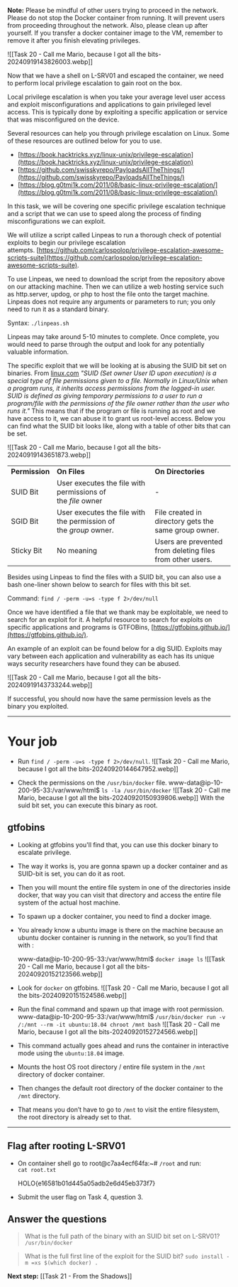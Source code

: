 **Note:** Please be mindful of other users trying to proceed in the network. Please do not stop the Docker container from running. It will prevent users from proceeding throughout the network. Also, please clean up after yourself. If you transfer a docker container image to the VM, remember to remove it after you finish elevating privileges.

![[Task 20 - Call me Mario, because I got all the bits-20240919143826003.webp]]

Now that we have a shell on L-SRV01 and escaped the container, we need to perform local privilege escalation to gain root on the box.  

Local privilege escalation is when you take your average level user access and exploit misconfigurations and applications to gain privileged level access. This is typically done by exploiting a specific application or service that was misconfigured on the device.  

Several resources can help you through privilege escalation on Linux. Some of these resources are outlined below for you to use.  

- [](https://book.hacktricks.xyz/linux-unix/privilege-escalation)[https://book.hacktricks.xyz/linux-unix/privilege-escalation](https://book.hacktricks.xyz/linux-unix/privilege-escalation)
- [](https://github.com/swisskyrepo/PayloadsAllTheThings/blob/master/Methodology%20and%20Resources/Linux%20-%20Privilege%20Escalation.md)[https://github.com/swisskyrepo/PayloadsAllTheThings/](https://github.com/swisskyrepo/PayloadsAllTheThings/)  
- [](https://blog.g0tmi1k.com/2011/08/basic-linux-privilege-escalation/)[https://blog.g0tmi1k.com/2011/08/basic-linux-privilege-escalation/](https://blog.g0tmi1k.com/2011/08/basic-linux-privilege-escalation/)

In this task, we will be covering one specific privilege escalation technique and a script that we can use to speed along the process of finding misconfigurations we can exploit.  

We will utilize a script called Linpeas to run a thorough check of potential exploits to begin our privilege escalation attempts. [https://github.com/carlospolop/privilege-escalation-awesome-scripts-suite](https://github.com/carlospolop/privilege-escalation-awesome-scripts-suite).  

To use Linpeas, we need to download the script from the repository above on our attacking machine. Then we can utilize a web hosting service such as http.server, updog, or php to host the file onto the target machine. Linpeas does not require any arguments or parameters to run; you only need to run it as a standard binary.  

Syntax: `./linpeas.sh`

Linpeas may take around 5-10 minutes to complete. Once complete, you would need to parse through the output and look for any potentially valuable information.  

The specific exploit that we will be looking at is abusing the SUID bit set on binaries. From [linux.com](http://linux.com/) *"SUID (Set owner User ID upon execution) is a special type of file permissions given to a file. Normally in Linux/Unix when a program runs, it inherits access permissions from the logged-in user. SUID is defined as giving temporary permissions to a user to run a program/file with the permissions of the file owner rather than the user who runs it."* This means that if the program or file is running as root and we have access to it, we can abuse it to grant us root-level access. Below you can find what the SUID bit looks like, along with a table of other bits that can be set.  

![[Task 20 - Call me Mario, because I got all the bits-20240919143651873.webp]]

|   |   |   |
|---|---|---|
|**Permission**|**On Files**|**On Directories**|
|SUID Bit|User executes the file with permissions of the _file_ owner|-|
|SGID Bit|User executes the file with the permission of the _group_ owner.|File created in directory gets the same group owner.|
|Sticky Bit|No meaning|Users are prevented from deleting files from other users.|

Besides using Linpeas to find the files with a SUID bit, you can also use a bash one-liner shown below to search for files with this bit set.  

Command: `find / -perm -u=s -type f 2>/dev/null`

Once we have identified a file that we thank may be exploitable, we need to search for an exploit for it. A helpful resource to search for exploits on specific applications and programs is GTFOBins, [https://gtfobins.github.io/](https://gtfobins.github.io/).  

An example of an exploit can be found below for a dig SUID. Exploits may vary between each application and vulnerability as each has its unique ways security researchers have found they can be abused.  

![[Task 20 - Call me Mario, because I got all the bits-20240919143733244.webp]]

If successful, you should now have the same permission levels as the binary you exploited.


---

# Your job


- Run `find / -perm -u=s -type f 2>/dev/null`.
	![[Task 20 - Call me Mario, because I got all the bits-20240920144647952.webp]]

- Check the permissions on the `/usr/bin/docker` file.
	www-data@ip-10-200-95-33:/var/www/html$ `ls -la /usr/bin/docker`
	![[Task 20 - Call me Mario, because I got all the bits-20240920150939806.webp]]
	With the suid bit set, you can execute this binary as root.

## gtfobins

- Looking at gtfobins you'll find that, you can use this docker binary to escalate privilege. 
- The way it works is, you are gonna spawn up a docker container and as SUID-bit is set, you can do it as root. 
- Then you will mount the entire file system in one of the directories inside docker, that way you can visit that directory and access the entire file system of the actual host machine. 
- To spawn up a docker container, you need to find a docker image. 
- You already know a ubuntu image is there on the machine because an ubuntu docker container is running in the network, so you’ll find that with :

	www-data@ip-10-200-95-33:/var/www/html$ `docker image ls`
	![[Task 20 - Call me Mario, because I got all the bits-20240920152123566.webp]]


- Look for `docker` on gtfobins.
	![[Task 20 - Call me Mario, because I got all the bits-20240920151524586.webp]]
	
- Run the final command and spawn up that image with root permission.
	www-data@ip-10-200-95-33:/var/www/html$ `/usr/bin/docker run -v /:/mnt --rm -it ubuntu:18.04 chroot /mnt bash`
	![[Task 20 - Call me Mario, because I got all the bits-20240920152724566.webp]]

- This command actually goes ahead and runs the container in interactive mode using the `ubuntu:18.04` image. 
- Mounts the host OS root directory / entire file system in the `/mnt` directory of docker container. 
- Then changes the default root directory of the docker container to the `/mnt` directory. 
- That means you don’t have to go to `/mnt` to visit the entire filesystem, the root directory is already set to that.


---

## Flag after rooting L-SRV01

- On container shell go to root@c7aa4ecf64fa:~# `/root` and run:  
    `cat root.txt`
    
    HOLO{e16581b01d445a05adb2e6d45eb373f7}
    
- Submit the user flag on Task 4, question 3.


## Answer the questions

> What is the full path of the binary with an SUID bit set on L-SRV01?
> `/usr/bin/docker`

> What is the full first line of the exploit for the SUID bit?
> `sudo install -m =xs $(which docker) .`


**Next step:** [[Task 21 - From the Shadows]]
